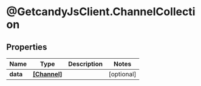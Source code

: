 # @GetcandyJsClient.ChannelCollection

## Properties

Name | Type | Description | Notes
------------ | ------------- | ------------- | -------------
**data** | [**[Channel]**](Channel.md) |  | [optional] 



